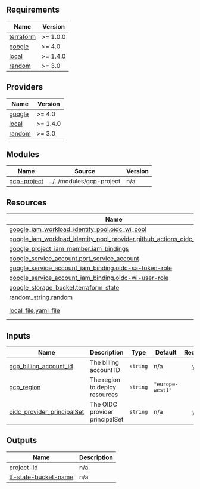 ## Requirements

| Name | Version |
|------|---------|
| <a name="requirement_terraform"></a> [terraform](#requirement\_terraform) | >= 1.0.0 |
| <a name="requirement_google"></a> [google](#requirement\_google) | >= 4.0 |
| <a name="requirement_local"></a> [local](#requirement\_local) | >= 1.4.0 |
| <a name="requirement_random"></a> [random](#requirement\_random) | >= 3.0 |

## Providers

| Name | Version |
|------|---------|
| <a name="provider_google"></a> [google](#provider\_google) | >= 4.0 |
| <a name="provider_local"></a> [local](#provider\_local) | >= 1.4.0 |
| <a name="provider_random"></a> [random](#provider\_random) | >= 3.0 |

## Modules

| Name | Source | Version |
|------|--------|---------|
| <a name="module_gcp-project"></a> [gcp-project](#module\_gcp-project) | ../../modules/gcp-project | n/a |

## Resources

| Name | Type |
|------|------|
| [google_iam_workload_identity_pool.oidc_wi_pool](https://registry.terraform.io/providers/hashicorp/google/latest/docs/resources/iam_workload_identity_pool) | resource |
| [google_iam_workload_identity_pool_provider.github_actions_oidc_provider](https://registry.terraform.io/providers/hashicorp/google/latest/docs/resources/iam_workload_identity_pool_provider) | resource |
| [google_project_iam_member.iam_bindings](https://registry.terraform.io/providers/hashicorp/google/latest/docs/resources/project_iam_member) | resource |
| [google_service_account.port_service_account](https://registry.terraform.io/providers/hashicorp/google/latest/docs/resources/service_account) | resource |
| [google_service_account_iam_binding.oidc-sa-token-role](https://registry.terraform.io/providers/hashicorp/google/latest/docs/resources/service_account_iam_binding) | resource |
| [google_service_account_iam_binding.oidc-wi-user-role](https://registry.terraform.io/providers/hashicorp/google/latest/docs/resources/service_account_iam_binding) | resource |
| [google_storage_bucket.terraform_state](https://registry.terraform.io/providers/hashicorp/google/latest/docs/resources/storage_bucket) | resource |
| [random_string.random](https://registry.terraform.io/providers/hashicorp/random/latest/docs/resources/string) | resource |
| [local_file.yaml_file](https://registry.terraform.io/providers/hashicorp/local/latest/docs/data-sources/file) | data source |

## Inputs

| Name | Description | Type | Default | Required |
|------|-------------|------|---------|:--------:|
| <a name="input_gcp_billing_account_id"></a> [gcp\_billing\_account\_id](#input\_gcp\_billing\_account\_id) | The billing account ID | `string` | n/a | yes |
| <a name="input_gcp_region"></a> [gcp\_region](#input\_gcp\_region) | The region to deploy resources | `string` | `"europe-west1"` | no |
| <a name="input_oidc_provider_principalSet"></a> [oidc\_provider\_principalSet](#input\_oidc\_provider\_principalSet) | The OIDC provider principalSet | `string` | n/a | yes |

## Outputs

| Name | Description |
|------|-------------|
| <a name="output_project-id"></a> [project-id](#output\_project-id) | n/a |
| <a name="output_tf-state-bucket-name"></a> [tf-state-bucket-name](#output\_tf-state-bucket-name) | n/a |
